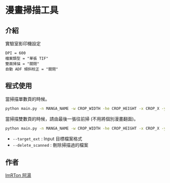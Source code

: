 # 漫畫掃描工具
## 介紹
實驗室影印機設定
```
DPI = 600
檔案類型 = "單張 TIF"
雙面掃描 = "關閉"
自動 ADF 傾斜校正 = "關閉"
```

## 程式使用
當掃描單數頁的時候。  
```bash
python main.py -n MANGA_NAME -w CROP_WIDTH -he CROP_HEIGHT -x CROP_X -y CROP_Y -c 話數 -v 集數
```

當掃描雙數頁的時候，請由最後一張往前掃 (不用將個別漫畫翻面)。  
```bash
python main.py -n MANGA_NAME -w CROP_WIDTH -he CROP_HEIGHT -x CROP_X -y CROP_Y -c 話數 -v 集數 --reversed
```

* `--target_ext` : Input 目標檔案格式
* `--delete_scanned` : 刪除掃描過的檔案

## 作者
[ImRTon 阿湯](https://imRTon.github.io)